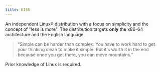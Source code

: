 ```yaml
---
title: KISS
---
```


An independent Linux® distribution with a focus on simplicity and the concept of "less is more". The distribution targets **only** the x86-64 architecture and the English language.

> “Simple can be harder than complex: You have to work hard to get your thinking clean to make it simple. But it's worth it in the end because once you get there, you can move mountains.”

Prior knowledge of Linux is required.
